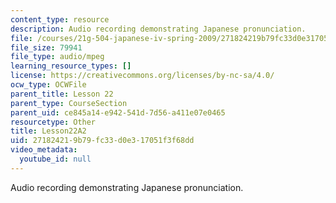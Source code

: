 ```yaml
---
content_type: resource
description: Audio recording demonstrating Japanese pronunciation.
file: /courses/21g-504-japanese-iv-spring-2009/271824219b79fc33d0e317051f3f68dd_Lesson22A2.mp3
file_size: 79941
file_type: audio/mpeg
learning_resource_types: []
license: https://creativecommons.org/licenses/by-nc-sa/4.0/
ocw_type: OCWFile
parent_title: Lesson 22
parent_type: CourseSection
parent_uid: ce845a14-e942-541d-7d56-a411e07e0465
resourcetype: Other
title: Lesson22A2
uid: 27182421-9b79-fc33-d0e3-17051f3f68dd
video_metadata:
  youtube_id: null
---
```

Audio recording demonstrating Japanese pronunciation.